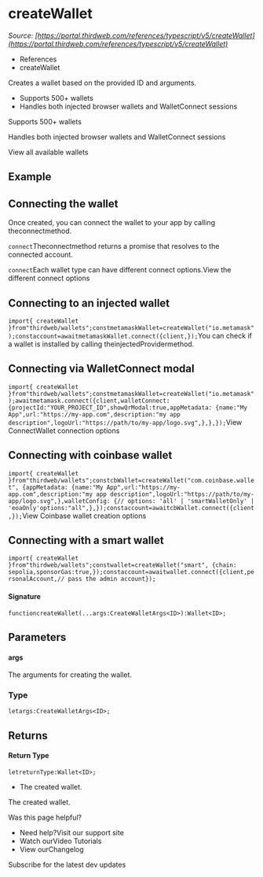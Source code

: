 # createWallet

*Source: [https://portal.thirdweb.com/references/typescript/v5/createWallet](https://portal.thirdweb.com/references/typescript/v5/createWallet)*

* References
* createWallet

Creates a wallet based on the provided ID and arguments.

* Supports 500+ wallets
* Handles both injected browser wallets and WalletConnect sessions

Supports 500+ wallets

Handles both injected browser wallets and WalletConnect sessions

View all available wallets

## Example

## Connecting the wallet

Once created, you can connect the wallet to your app by calling theconnectmethod.

`connect`Theconnectmethod returns a promise that resolves to the connected account.

`connect`Each wallet type can have different connect options.View the different connect options

## Connecting to an injected wallet

`import{ createWallet }from"thirdweb/wallets";constmetamaskWallet=createWallet("io.metamask");constaccount=awaitmetamaskWallet.connect({client,});`You can check if a wallet is installed by calling theinjectedProvidermethod.

## Connecting via WalletConnect modal

`import{ createWallet }from"thirdweb/wallets";constmetamaskWallet=createWallet("io.metamask");awaitmetamask.connect({client,walletConnect: {projectId:"YOUR_PROJECT_ID",showQrModal:true,appMetadata: {name:"My App",url:"https://my-app.com",description:"my app description",logoUrl:"https://path/to/my-app/logo.svg",},},});`View ConnectWallet connection options

## Connecting with coinbase wallet

`import{ createWallet }from"thirdweb/wallets";constcbWallet=createWallet("com.coinbase.wallet", {appMetadata: {name:"My App",url:"https://my-app.com",description:"my app description",logoUrl:"https://path/to/my-app/logo.svg",},walletConfig: {// options: 'all' | 'smartWalletOnly' | 'eoaOnly'options:"all",},});constaccount=awaitcbWallet.connect({client,});`View Coinbase wallet creation options

## Connecting with a smart wallet

`import{ createWallet }from"thirdweb/wallets";constwallet=createWallet("smart", {chain: sepolia,sponsorGas:true,});constaccount=awaitwallet.connect({client,personalAccount,// pass the admin account});`
#### Signature

`functioncreateWallet(...args:CreateWalletArgs<ID>):Wallet<ID>;`
## Parameters

#### args

The arguments for creating the wallet.

### Type

`letargs:CreateWalletArgs<ID>;`
## Returns

#### Return Type

`letreturnType:Wallet<ID>;`
* The created wallet.

The created wallet.

Was this page helpful?

* Need help?Visit our support site
* Watch ourVideo Tutorials
* View ourChangelog

Subscribe for the latest dev updates

